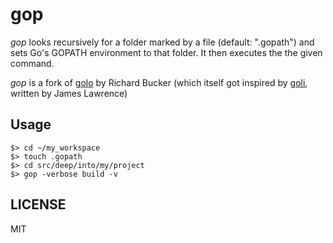 gop
====

*gop* looks recursively for a folder marked by a file (default: ".gopath")
and sets Go's GOPATH environment to that folder. It then executes the
the given command.

*gop* is a fork of [golo][golo] by Richard Bucker (which itself got inspired
by [goli][goli], written by James Lawrence)

Usage
-----

    $> cd ~/my_workspace
    $> touch .gopath
    $> cd src/deep/into/my/project
    $> gop -verbose build -v

LICENSE
-------

MIT


[golo]: https://bitbucket.org/oneoffcode/golo
[goli]: https://bitbucket.org/jatone/gilo
